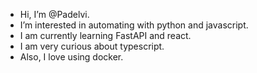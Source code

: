 - Hi, I’m @Padelvi.
- I’m interested in automating with python and javascript.
- I am currently learning FastAPI and react.
- I am very curious about typescript.
- Also, I love using docker.